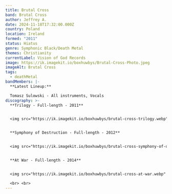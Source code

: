 ```yaml
---
title: Brutal Cross
band: Brutal Cross
author: Jeffrey A.
date: 2024-11-18T17:32:00.000Z
country: Poland
location: Ireland
formed: "2011"
status: Hiatus
genre: Symphonic Black/Death Metal
themes: Christianity
currentLabel: Vision of God Records
image: https://ik.imagekit.io/boxhuwbys/Brutal-Cross-Photo.jpeg
imageAlt: Brutal Cross
tags:
  - deathMetal
bandMembers: |-
  **Latest Lineup:**

  Tomasz Sulowski - All instruments, Vocals
discography: >-
  **Trilogy - Full-length - 2011**  


  <img src="https://ik.imagekit.io/boxhuwbys/brutal-cross-trilogy.webp" alt="Brutal Cross - Trilogy - Full-length cover" style="width:300px; height:auto;">


  **Symphony of Destruction - Full-length - 2012**   


  <img src="https://ik.imagekit.io/boxhuwbys/brutal-cross-symphony-of-destruction.webp" alt="Brutal Cross - Symphony of Destruction - Full-length cover" style="width:300px; height:auto;">


  **At War - Full-length - 2014** 


  <img src="https://ik.imagekit.io/boxhuwbys/brutal-cross-at-war.webp" alt="Brutal Cross - At War - Full-length  cover" style="width:300px; height:auto;">

  <br> <br>
---
```

